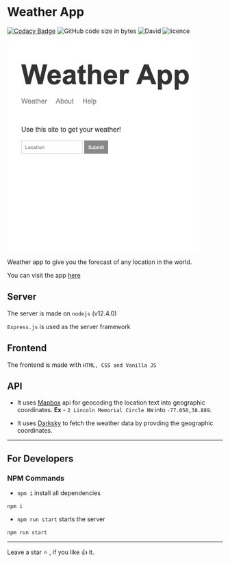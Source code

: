 # Weather App

[![Codacy Badge](https://api.codacy.com/project/badge/Grade/646f5e9586d94cd58eaf43597f7d7a8c)](https://app.codacy.com/app/shubhampal1898/Weather-App?utm_source=github.com&utm_medium=referral&utm_content=shubhampal98/Weather-App&utm_campaign=Badge_Grade_Dashboard)
![GitHub code size in bytes](https://img.shields.io/github/languages/code-size/shubhampal98/Weather-App.svg)
![David](https://img.shields.io/david/shubhampal98/Weather-App.svg)
![licence](https://img.shields.io/github/license/shubhampal98/Weather-App.svg)

![Weather App](public/img/app.png)

Weather app to give you the forecast of any location in the world.

You can visit the app [here](https://shubham-weatherapp.herokuapp.com/)

## Server

The server is made on `nodejs` (v12.4.0)

`Express.js` is used as the server framework

## Frontend

The frontend is made with `HTML, CSS and Vanilla JS`

## API

*  It uses [Mapbox](https://www.mapbox.com/) api for geocoding the location text into geographic coordinates.
  **Ex** - `2 Lincoln Memorial Circle NW` into `-77.050,38.889`.

*  It uses [Darksky](https://darksky.net/dev) to fetch the weather data by provding the geographic coordinates.

---

## For Developers

### NPM Commands

*  `npm i` install all dependencies

```terminal
npm i
```

*  `npm run start` starts the server

```terminal
npm run start
```

---

Leave a star :star: , if you like :+1: it.
